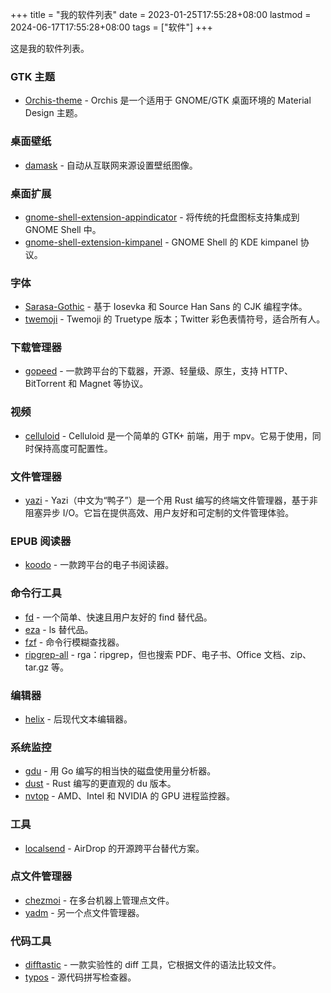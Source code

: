 +++
title = "我的软件列表"
date = 2023-01-25T17:55:28+08:00
lastmod = 2024-06-17T17:55:28+08:00
tags = ["软件"]
+++

这是我的软件列表。
<!-- more -->

### GTK 主题

- [Orchis-theme](https://github.com/vinceliuice/Orchis-theme) - Orchis 是一个适用于 GNOME/GTK 桌面环境的 Material Design 主题。

### 桌面壁纸

- [damask](https://gitlab.gnome.org/subpop/damask) - 自动从互联网来源设置壁纸图像。

### 桌面扩展

- [gnome-shell-extension-appindicator](https://github.com/ubuntu/gnome-shell-extension-appindicator) - 将传统的托盘图标支持集成到 GNOME Shell 中。
- [gnome-shell-extension-kimpanel](https://github.com/wengxt/gnome-shell-extension-kimpanel) - GNOME Shell 的 KDE kimpanel 协议。

### 字体

- [Sarasa-Gothic](https://github.com/be5invis/Sarasa-Gothic) - 基于 Iosevka 和 Source Han Sans 的 CJK 编程字体。
- [twemoji](https://github.com/jdecked/twemoji) - Twemoji 的 Truetype 版本；Twitter 彩色表情符号，适合所有人。

### 下载管理器

- [gopeed](https://gopeed.com/zh-CN) - 一款跨平台的下载器，开源、轻量级、原生，支持 HTTP、BitTorrent 和 Magnet 等协议。

### 视频

- [celluloid](https://celluloid-player.github.io) - Celluloid 是一个简单的 GTK+ 前端，用于 mpv。它易于使用，同时保持高度可配置性。

### 文件管理器

- [yazi](https://github.com/sxyazi/yazi) - Yazi（中文为“鸭子”）是一个用 Rust 编写的终端文件管理器，基于非阻塞异步 I/O。它旨在提供高效、用户友好和可定制的文件管理体验。

### EPUB 阅读器

- [koodo](https://koodo.960960.xyz) - 一款跨平台的电子书阅读器。

### 命令行工具

- [fd](https://github.com/sharkdp/fd) - 一个简单、快速且用户友好的 find 替代品。
- [eza](https://eza.rocks) - ls 替代品。
- [fzf](https://github.com/junegunn/fzf) - 命令行模糊查找器。
- [ripgrep-all](https://github.com/phiresky/ripgrep-all) - rga：ripgrep，但也搜索 PDF、电子书、Office 文档、zip、tar.gz 等。


### 编辑器

- [helix](https://helix-editor.com) - 后现代文本编辑器。

### 系统监控

- [gdu](https://github.com/dundee/gdu) - 用 Go 编写的相当快的磁盘使用量分析器。
- [dust](https://github.com/bootandy/dust) - Rust 编写的更直观的 du 版本。
- [nvtop](https://github.com/Syllo/nvtop) - AMD、Intel 和 NVIDIA 的 GPU 进程监控器。

### 工具

- [localsend](https://github.com/localsend/localsend) - AirDrop 的开源跨平台替代方案。

### 点文件管理器
- [chezmoi](https://www.chezmoi.io) - 在多台机器上管理点文件。
- [yadm](https://yadm.io) - 另一个点文件管理器。

### 代码工具

- [difftastic](https://difftastic.wilfred.me.uk) - 一款实验性的 diff 工具，它根据文件的语法比较文件。
- [typos](https://github.com/crate-ci/typos) - 源代码拼写检查器。

